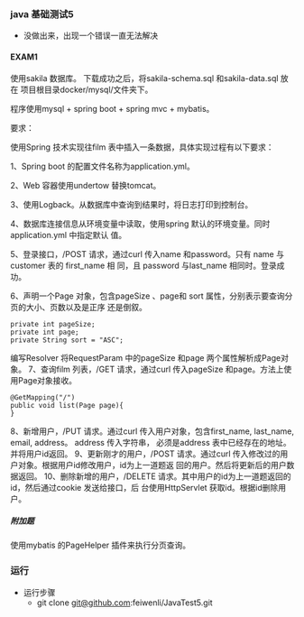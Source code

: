 ### java 基础测试5
- 没做出来，出现一个错误一直无法解决

#### EXAM1
使用sakila 数据库。
下载成功之后，将sakila-schema.sql 和sakila-data.sql 放在 项目根目录docker/mysql/文件夹下。

程序使用mysql + spring boot + spring mvc + mybatis。

要求：

使用Spring 技术实现往film 表中插入一条数据，具体实现过程有以下要求：

1、Spring boot 的配置文件名称为application.yml。

2、Web 容器使用undertow 替换tomcat。

3、使用Logback。从数据库中查询到结果时，将日志打印到控制台。

4、数据库连接信息从环境变量中读取，使用spring 默认的环境变量。同时application.yml 中指定默认
值。

5、登录接口，/POST 请求，通过curl 传入name 和password。只有 name 与 customer 表的 first_name 相
同，且 password 与last_name 相同时。登录成功。

6、声明一个Page 对象，包含pageSize 、page和 sort 属性，分别表示要查询分页的大小、页数以及是正序
还是倒叙。
```
private int pageSize;
private int page;
private String sort = "ASC";
```
编写Resolver 将RequestParam 中的pageSize 和page 两个属性解析成Page对象。
7、查询film 列表，/GET 请求，通过curl 传入pageSize 和page。方法上使用Page对象接收。
```
@GetMapping("/")
public void list(Page page){
}
```
8、新增用户，/PUT 请求。通过curl 传入用户对象，包含first_name, last_name, email, address。
address 传入字符串， 必须是address 表中已经存在的地址。并将用户id返回。
9、更新刚才的用户，/POST 请求。通过curl 传入修改过的用户对象。根据用户id修改用户，id为上一道题返
回的用户。然后将更新后的用户数据返回。
10、删除新增的用户，/DELETE 请求。其中用户的id为上一道题返回的id，然后通过cookie 发送给接口，后
台使用HttpServlet 获取id。根据id删除用户。

##### 附加题
使用mybatis 的PageHelper 插件来执行分页查询。

### 运行
- 运行步骤
	- git clone git@github.com:feiwenli/JavaTest5.git


